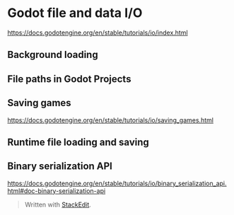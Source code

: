 
# Godot file and data I/O
https://docs.godotengine.org/en/stable/tutorials/io/index.html

## Background loading

## File paths in Godot Projects

## Saving games
https://docs.godotengine.org/en/stable/tutorials/io/saving_games.html



## Runtime file loading and saving

## Binary serialization API
https://docs.godotengine.org/en/stable/tutorials/io/binary_serialization_api.html#doc-binary-serialization-api

> Written with [StackEdit](https://stackedit.io/).
<!--stackedit_data:
eyJoaXN0b3J5IjpbMTUwOTc4Mzk1OSwtMTA2ODIyODk3OV19
-->